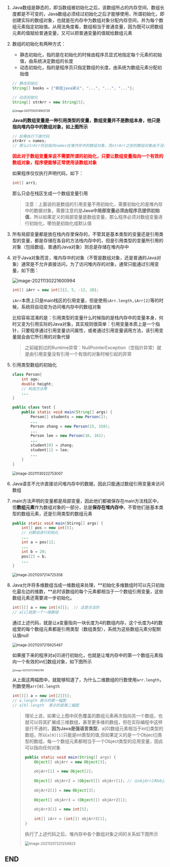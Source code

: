 1. Java数组是静态的，即当数组被初始化之后，该数组所占的内存空间、数组长度都是不可变的，Java数组必须经过初始化之后才能够使用，所谓初始化，即创建实际的数组对象，也就是在内存中为数组对象分配内存空间，并为每个数组元素指定初始值。从用法角度看，数组相当于普通变量，因为既可以把数组元素的值赋给普通变量，又可以把普通变量的值赋给数组元素

2. 数组的初始化有两种方式：

   - 静态初始化，指的是在初始化的时候由程序员显式地指定每个元素的初始值，由系统决定数组的长度
   - 动态初始化，指的是程序员只指定数组的长度，由系统为数组元素分配初始值

   ```java
   // 静态初始化
   String[] books = {"疯狂java讲义", "...", "...", "..."};
   
   // 动态初始化
   String[] strArr = new String[5];
   ```

   <img src="../../image/Java/image-20211130214902728.png" alt="image-20211130214902728" style="zoom:60%;" />

   **Java的数组变量是一种引用类型的变量，数组变量并不是数组本身，他只是指向堆内存中的数组对象，如上图所示**

   ```java
   // 如果执行下面代码
   strArr = names;
   // 那么strArr将会指向names在堆内存中的数组对象，而strArr之前的数组对象由于没有引用了，会被Java垃圾回收机制处理掉
   ```

   **<font color=red>因此对于数组变量来说不需要所谓的初始化，只要让数组变量指向一个有效的数组对象，程序便能够正常使用该数组对象</font>**

   如果程序仅仅执行声明代码，如下：

   ```java
   int[] arr1;
   ```

   那么只会在栈区生成一个数组变量引用

   

   > 注意：上面说的是数组的引用变量不用初始化，需要初始化的是堆内存中的数据对象，需要注意的是**Java中局部变量必须由程序员提供初始值**，所以如果定义的局部变量是数组变量，那么程序必须对数组变量进行初始化，哪怕是初始化成默认值



3. 所有局部变量都是放在栈内存里保存的，不管其是基本类型的变量还是引用类型的变量，都是存储在各自的方法栈内存中的，但是引用类型的变量所引用的对象（包括数组、普通的Java对象）则总是存储在堆内存中

4. 对于Java对象而言，堆内存中的对象（不管是数组对象，还是普通的Java对象）通常是不允许直接访问，为了访问堆内存的对象，通常只能通过引用变量，如下图：

   ![image-20211130221600994](../../image/Java/image-20211130221600994.png)

   ```java
   int[] iArr = new int[]{2, 5, -12, 20};
   ```

   `iArr`本质上只是main栈区的引用变量，但是使用`iArr.length,iArr[2]`等的时候，系统将自动变为访问堆内存中的数组对象

   比较容易混淆的是：引用类型的变量什么时候指的是栈内存中的变量本身，何时又变为引用实际的Java对象，其实规则很简单：引用变量本质上是一个指针，只要程序通过引用变量访问属性，或者通过引用变量调用方法，该引用变量就会由它所引用的对象代替

   > 之前碰到过的Runtime异常：NullPointerException（空指针异常）就是由引用变量没有引用一个有效的对象时候引起的异常



5. 引用类型数组的初始化

   ```java
   class Person{
       int age;
       double height;
       // 构造方法等
       ...
   }
   
   public class test {
       public static void main(String[] args) {
           Person[] students = new Person(2);
           ...
           Person zhang = new Person(15, 158);
           ...
           Person lee = new Person(16, 161);
           ...
           student[0] = zhang;
           student[1] = lee;
           ...
       }
   }
   ```

   <img src="../../image/Java/image-20211130222753007.png" alt="image-20211130222753007" style="zoom:80%;" />

6. Java语言不允许直接访问堆内存中的数据，因此只能通过数组引用变量来访问数组

7. main方法声明的变量都是局部变量，因此他们都被保存在main方法栈区中，但**数组元素**作为数组对象的一部分，总是**保存在堆内存中**，不管他们是基本类型的数组元素，还是引用类型的数组元素

   ```java
   public static void main(Stirng[] args) {
       int[] pos = new int[5];
       // 对数组进行初始化
       ...
       int a = pos[1];
       ...
       int b = 20;    
       pos[2] = b;    
       ...
   }
   ```

   <img src="../../image/Java/image-20211207214725358.png" alt="image-20211207214725358" style="zoom:80%;" />

8. Java允许将多维数组当成一维数组来处理，**初始化多维数组时可以先只初始化最左边的维数，**此时该数组的每个元素都相当于一个数组引用变量，这些数组元素还需要进一步初始化。

   ```java
   int[][] a = new int[4][];  // 这是合法的
   // a[i]就是一个一维数组
   ```

   通过上述代码，就是让a变量指向一块长度为4的数组内存，这个长度为4的数组里的每个数组元素都是引用类型（数组类型），系统为这些数组元素分配默认值null

   <img src="../../image/Java/image-20211207215625467.png" alt="image-20211207215625467" style="zoom:80%;" />

   如果接下来的程序对a[0]进行初始化，也就是让堆内存中的第一个数组元素指向一个有效的int[]数组对象，如下图所示

   <img src="../../image/Java/image-20211207215900769.png" alt="image-20211207215900769" style="zoom:50%;" />

   从上面这两幅图中，就能够知道了，为什么二维数组的行数使用`arr.length`，列数使用`arr[0].length`

   ```java
   int[][] a = new int[2][5];
   // a.length 表示的第一幅图
   // a[0].length  表示的是第二幅图
   ```

   > 理论上说，如果让上图中灰色覆盖的数组元素再次指向另一个数组，也就可以将其扩展成三维数组，甚至更多维的数组，但在实际编程中这样是行不通的，**因为Java是强语言类型**，a[0]数组元素相当于int[]类型的数组，所以`a[0][1]`只能是int类型的值,但如果定义的是一个Object[]类型的数组，每一个数组元素都相当于一个Object类型的应用变量，因此可以指向任何对象
   >
   > ```java
   > public static void main(String[] args) {
   >     Object[] objArr = new Object[3];
   >     
   >     objArr[1] = new Object[2];
   >     
   >     Object[] objArr2 = (Object[]) objArr[1]; // 让objArr2和objArr[1]指向同一个数组对象
   >     
   >     objArr2[1] = new Object[3];
   >     
   >     Object[] objArr3 = (Object[]) objArr2[1];
   >     
   >     objArr3[1] = new int[5];
   >     
   >     int[] iArr = (int[]) objArr3[1];
   > }
   > ```
   >
   > 执行了上述代码之后，堆内存中各个数组对象之间的关系如下图所示
   >
   > <img src="../../image/Java/image-20211207221254923.png" alt="image-20211207221254923" style="zoom:80%;" />













## END


